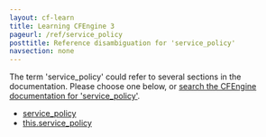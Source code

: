 ```yaml
---
layout: cf-learn
title: Learning CFEngine 3
pageurl: /ref/service_policy
posttitle: Reference disambiguation for 'service_policy'
navsection: none
---
```


The term 'service_policy' could refer to several sections in the documentation. Please choose one below, or
[search the CFEngine documentation for 'service_policy'](http://docs.cfengine.com/latest/search.html?q=service_policy).

- [service_policy](http://docs.cfengine.com/latest/reference-promise-types-services.html#service_policy)
- [this.service_policy](http://docs.cfengine.com/latest/reference-special-variables-this.html#this-service_policy)
